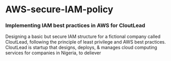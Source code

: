 # AWS-secure-IAM-policy
### Implementing IAM best practices in AWS for CloutLead
Designing a basic but secure IAM structure for a fictional company called CloutLead, following the principle of least privilege and AWS best practices. 
CloutLead is startup that designs, deploys, & manages cloud computing services for companies in Nigeria, to deliever
### 

